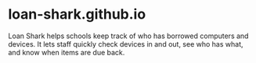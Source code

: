 # loan-shark.github.io
Loan Shark helps schools keep track of who has borrowed computers and devices. It lets staff quickly check devices in and out, see who has what, and know when items are due back.
